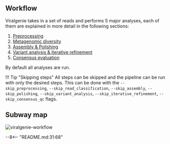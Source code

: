 ## Workflow

Viralgenie takes in a set of reads and performs 5 major analyses, each of them are explained in more detail in the following sections:

1. [Preprocessing](preprocessing.md)
2. [Metagenomic diversity](metagenomic_diversity.md)
3. [Assembly & Polishing](assembly_polishing.md)
4. [Variant analysis & iterative refinement](variant_and_refinement.md)
5. [Consensus evaluation](consensus_qc.md)

By default all analyses are run.

!!! Tip "Skipping steps"
    All steps can be skipped and the pipeline can be run with only the desired steps. This can be done with the `--skip_preprocessing`, `--skip_read_classification`, `--skip_assembly`, `--skip_polishing`, `--skip_variant_analysis`, `--skip_iterative_refinement`, `--skip_consensus_qc` flags.


## Subway map

![viralgenie-workflow](../images/metromap_style_pipeline_workflow_viralgenie.png)

--8<-- "README.md:31:68"
